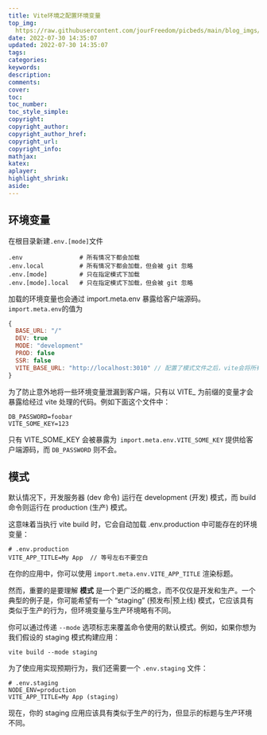 ```yaml
---
title: Vite环境之配置环境变量
top_img: 
  https://raw.githubusercontent.com/jourFreedom/picbeds/main/blog_imgs/8ea16b280878493e8b07cd4f33c4b465_9b9b8903ca754025ae8507dbb805525a_thumb.jpg
date: 2022-07-30 14:35:07
updated: 2022-07-30 14:35:07
tags:
categories:
keywords:
description:
comments:
cover:
toc:
toc_number:
toc_style_simple:
copyright:
copyright_author:
copyright_author_href:
copyright_url:
copyright_info:
mathjax:
katex:
aplayer:
highlight_shrink:
aside:
---
```


## 环境变量
在根目录新建`.env.[mode]`文件
```env
.env                # 所有情况下都会加载
.env.local          # 所有情况下都会加载，但会被 git 忽略
.env.[mode]         # 只在指定模式下加载
.env.[mode].local   # 只在指定模式下加载，但会被 git 忽略
```

加载的环境变量也会通过 import.meta.env 暴露给客户端源码。
`import.meta.env`的值为
```javascript
{
  BASE_URL: "/"
  DEV: true
  MODE: "development"
  PROD: false
  SSR: false
  VITE_BASE_URL: "http://localhost:3010" // 配置了模式文件之后，vite会将所有有效变量添加到env中
}
```

为了防止意外地将一些环境变量泄漏到客户端，只有以 VITE_ 为前缀的变量才会暴露给经过 vite 处理的代码。例如下面这个文件中：

```env
DB_PASSWORD=foobar
VITE_SOME_KEY=123
```
只有 VITE_SOME_KEY 会被暴露为` import.meta.env.VITE_SOME_KEY` 提供给客户端源码，而 `DB_PASSWORD` 则不会。

## 模式
默认情况下，开发服务器 (dev 命令) 运行在 development (开发) 模式，而 build 命令则运行在 production (生产) 模式。

这意味着当执行 vite build 时，它会自动加载 .env.production 中可能存在的环境变量：
```env
# .env.production
VITE_APP_TITLE=My App  // 等号左右不要空白
```
在你的应用中，你可以使用 `import.meta.env.VITE_APP_TITLE` 渲染标题。

然而，重要的是要理解 **模式** 是一个更广泛的概念，而不仅仅是开发和生产。一个典型的例子是，你可能希望有一个 “staging” (预发布|预上线) 模式，它应该具有类似于生产的行为，但环境变量与生产环境略有不同。

你可以通过传递 `--mode` 选项标志来覆盖命令使用的默认模式。例如，如果你想为我们假设的 staging 模式构建应用：

```env
vite build --mode staging
```

为了使应用实现预期行为，我们还需要一个 `.env.staging` 文件：

```env
# .env.staging
NODE_ENV=production
VITE_APP_TITLE=My App (staging)
```

现在，你的 staging 应用应该具有类似于生产的行为，但显示的标题与生产环境不同。
